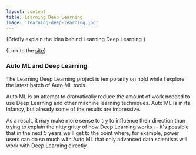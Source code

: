 ```yaml
---
layout: content
title: Learning Deep Learning
image: 'learning-deep-learning.jpg'
---
```


{Briefly explain the idea behind Learning Deep Learning }

{Link to the [site](https://aschneiderman.github.io/learn-deep-learning/)}

### Auto ML and Deep Learning 

The Learning Deep Learning project is temporarily on hold while I explore the latest batch of Auto ML tools.  

Auto ML is an attempt to dramatically reduce the amount of work needed to use Deep Learning and other machine learning techniques.  Auto ML is in its infancy,  but already some of the results are impressive.  

As a result, it may make more sense to try to influence their direction than trying to explain the nitty gritty of  how Deep Learning works -- it's possible  that  in the next 5 years we'll get to the point where, for example, power users can do so much with Auto ML  that only advanced data scientists will work with Deep  Learning directly.